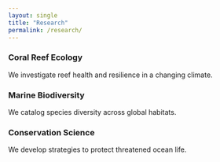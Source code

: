 ```yaml
---
layout: single
title: "Research"
permalink: /research/
---
```


### Coral Reef Ecology
We investigate reef health and resilience in a changing climate.  

### Marine Biodiversity
We catalog species diversity across global habitats.  

### Conservation Science
We develop strategies to protect threatened ocean life.
